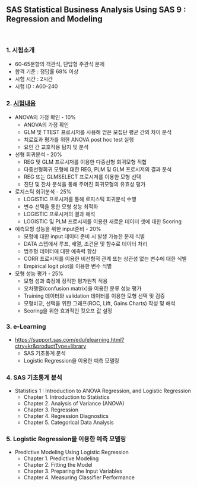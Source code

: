 ## SAS Statistical Business Analysis Using SAS 9 : Regression and Modeling

</br>
  
### 1. 시험소개
* 60-65문항의 객관식, 단답형 주관식 문제
* 합격 기준 : 정답률 68% 이상
* 시험 시간 : 2시간
* 시험 ID : A00-240
  
### 2. [시험내용](https://www.sas.com/ko_kr/certification/credentials/advanced-analytics/statistical-business-analyst.html)
* ANOVA의 가정 확인 - 10%
  + ANOVA의 가정 확인
  + GLM 및 TTEST 프로시저를 사용해 얻은 모집단 평균 간의 차이 분석
  + 치료효과 평가를 위한 ANOVA post hoc test 실행
  + 요인 간 교호작용 탐지 및 분석
* 선형 회귀분석 - 20%
  + REG 및 GLM 프로시저를 이용한 다중선형 회귀모형 적합
  + 다중선형회귀 모형에 대한 REG, PLM 및 GLM 프로시저의 결과 분석
  + REG 또는 GLMSELECT 프로시저를 이용한 모형 선택
  + 진단 및 잔차 분석을 통해 주어진 회귀모형의 유효성 평가
* 로지스틱 회귀분석 - 25%
  + LOGISTIC 프로시저를 통해 로지스틱 회귀분석 수행
  + 변수 선택을 통한 모형 성능 최적화
  + LOGISTIC 프로시저의 결과 해석
  + LOGISTIC 및 PLM 프로시저를 이용한 새로운 데이터 셋에 대한 Scoring
* 예측모형 성능을 위한 input준비 - 20%
  + 모형에 대한 input 데이터 준비 시 발생 가능한 문제 식별
  + DATA 스텝에서 루프, 배열, 조건문 및 함수로 데이터 처리
  + 범주형 데이터에 대한 예측력 향상
  + CORR 프로시저를 이용한 비선형적 관계 또는 상관성 없는 변수에 대한 식별
  + Empirical logit plot을 이용한 변수 식별
* 모형 성능 평가 - 25%
  + 모형 성과 측정에 정직한 평가원칙 적용
  + 오차행렬(confusion matrix)을 이용한 분류 성능 평가
  + Training 데이터와 validation 데이터를 이용한 모형 선택 및 검증
  + 모형비교, 선택을 위한 그래프(ROC, Lift, Gains Charts) 작성 및 해석
  + Scoring을 위한 효과적인 컷오프 값 설정

### 3. e-Learning
* https://support.sas.com/edu/elearning.html?ctry=kr&productType=library
  + SAS 기초통계 분석
  + Logistic Regression을 이용한 예측 모델링
  
### 4. SAS 기초통계 분석
* Statistics 1 : Introduction to ANOVA Regression, and Logistic Regression
  + Chapter 1. Introduction to Statistics
  + Chapter 2. Analysis of Variance (ANOVA)
  + Chapter 3. Regression
  + Chapter 4. Regression Diagnostics
  + Chapter 5. Categorical Data Analysis


### 5. Logistic Regression을 이용한 예측 모델링
* Predictive Modeling Using Logistic Regression
  + Chapter 1. Predictive Modeling
  + Chapter 2. Fitting the Model
  + Chapter 3. Preparing the Input Variables
  + Chapter 4. Measuring Classifier Performance


